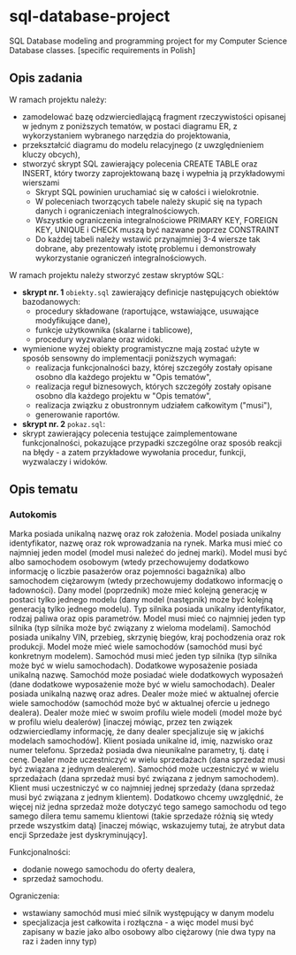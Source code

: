 # sql-database-project
SQL Database modeling and programming project for my Computer Science Database classes. [specific requirements in Polish]

## Opis zadania
W ramach projektu należy:
* zamodelować bazę odzwierciedlającą fragment rzeczywistości opisanej w jednym z poniższych tematów, w postaci diagramu ER, z wykorzystaniem wybranego narzędzia do projektowania,
* przekształcić diagramu do modelu relacyjnego (z uwzględnieniem kluczy obcych),
* stworzyć skrypt SQL zawierający polecenia CREATE TABLE oraz INSERT, który tworzy zaprojektowaną bazę i wypełnia ją przykładowymi wierszami
  * Skrypt SQL powinien uruchamiać się w całości i wielokrotnie.
  * W poleceniach tworzących tabele należy skupić się na typach danych i ograniczeniach integralnościowych.
  * Wszystkie ograniczenia integralnościowe PRIMARY KEY, FOREIGN KEY, UNIQUE i CHECK muszą być nazwane poprzez CONSTRAINT
  * Do każdej tabeli należy wstawić przynajmniej 3-4 wiersze tak dobrane, aby prezentowały istotę problemu i demonstrowały wykorzystanie ograniczeń integralnościowych.

W ramach projektu należy stworzyć zestaw skryptów SQL:
* **skrypt nr. 1** `obiekty.sql` zawierający definicje następujących obiektów bazodanowych:
  * procedury składowane (raportujące, wstawiające, usuwające modyfikujące dane),
  * funkcje użytkownika (skalarne i tablicowe),
  * procedury wyzwalane oraz widoki.
* wymienione wyżej obiekty programistyczne mają zostać użyte w sposób sensowny do implementacji poniższych wymagań: 
  * realizacja funkcjonalności bazy, której szczegóły zostały opisane osobno dla każdego projektu w "Opis tematów",
  * realizacja reguł biznesowych, których szczegóły zostały opisane osobno dla każdego projektu w "Opis tematów",
  * realizacja związku z obustronnym udziałem całkowitym ("musi"),
  * generowanie raportów.
 * **skrypt nr. 2** `pokaz.sql`:
  * skrypt zawierający polecenia testujące zaimplementowane funkcjonalności, pokazujące przypadki szczególne oraz sposób reakcji na błędy - a zatem przykładowe wywołania procedur, funkcji, wyzwalaczy i widoków.

## Opis tematu
### Autokomis
Marka posiada unikalną nazwę oraz rok założenia. Model posiada unikalny identyfikator, nazwę oraz rok wprowadzania na rynek. Marka musi mieć co najmniej jeden model (model musi należeć do jednej marki). Model musi być albo samochodem osobowym (wtedy przechowujemy dodatkowo informację o liczbie pasażerów oraz pojemności bagażnika) albo samochodem ciężarowym (wtedy przechowujemy dodatkowo informację o ładowności). Dany model (poprzednik) może mieć kolejną generację w postaci tylko jednego modelu (dany model (następnik) może być kolejną generacją tylko jednego modelu). Typ silnika posiada unikalny identyfikator, rodzaj paliwa oraz opis parametrów. Model musi mieć co najmniej jeden typ silnika (typ silnika może być związany z wieloma modelami). Samochód posiada unikalny VIN, przebieg, skrzynię biegów, kraj pochodzenia oraz rok produkcji. Model może mieć wiele samochodów (samochód musi być konkretnym modelem). Samochód musi mieć jeden typ silnika (typ silnika może być w wielu samochodach). Dodatkowe wyposażenie posiada unikalną nazwę. Samochód może posiadać wiele dodatkowych wyposażeń (dane dodatkowe wyposażenie może być w wielu samochodach). Dealer posiada unikalną nazwę oraz adres. Dealer może mieć w aktualnej ofercie wiele samochodów (samochód może być w aktualnej ofercie u jednego dealera). Dealer może mieć w swoim profilu wiele modeli (model może być w profilu wielu dealerów) [inaczej mówiąc, przez ten związek odzwierciedlamy informację, że dany dealer specjalizuje się w jakichś modelach samochodów]. Klient posiada unikalne id, imię, nazwisko oraz numer telefonu. Sprzedaż posiada dwa nieunikalne parametry, tj. datę i cenę. Dealer może uczestniczyć w wielu sprzedażach (dana sprzedaż musi być związana z jednym dealerem). Samochód może uczestniczyć w wielu sprzedażach (dana sprzedaż musi być związana z jednym samochodem). Klient musi uczestniczyć w co najmniej jednej sprzedaży (dana sprzedaż musi być związana z jednym klientem). Dodatkowo chcemy uwzględnić, że więcej niż jedna sprzedaż może dotyczyć tego samego samochodu od tego samego dilera temu samemu klientowi (takie sprzedaże różnią się wtedy przede wszystkim datą) [inaczej mówiąc, wskazujemy tutaj, że atrybut data encji Sprzedaże jest dyskryminujący].

Funkcjonalności:
* dodanie nowego samochodu do oferty dealera,
* sprzedaż samochodu.

Ograniczenia:
* wstawiany samochód musi mieć silnik występujący w danym modelu
* specjalizacja jest całkowita i rozłączna - a więc model musi być zapisany w bazie jako albo osobowy albo ciężarowy (nie dwa typy na raz i żaden inny typ)
